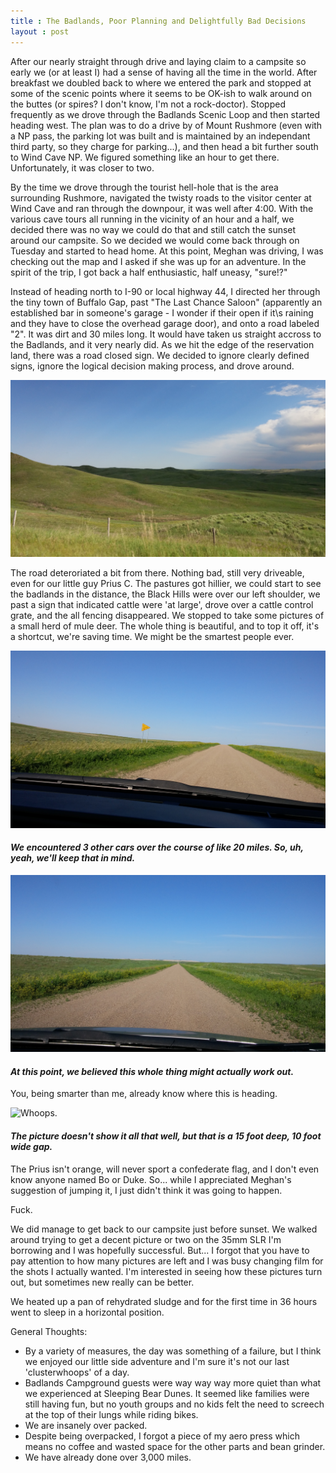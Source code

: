 ```yaml
---
title : The Badlands, Poor Planning and Delightfully Bad Decisions
layout : post
---
```


After our nearly straight through drive and laying claim to a campsite so early we (or at least I) had a sense of having all the time in the world.  After breakfast we doubled back to where we entered the park and stopped at some of the scenic points where it seems to be OK-ish to walk around on the buttes (or spires?  I don't know, I\'m not a rock-doctor).  Stopped frequently as we drove through the Badlands Scenic Loop and then started heading west.  The plan was to do a drive by of Mount Rushmore (even with a NP pass, the parking lot was built and is maintained by an independant third party, so they charge for parking...), and then head a bit further south to Wind Cave NP.  We figured something like an hour to get there.  Unfortunately, it was closer to two.  

By the time we drove through the tourist hell-hole that is the area surrounding Rushmore, navigated the twisty roads to the visitor center at Wind Cave and ran through the downpour, it was well after 4:00.  With the various cave tours all running in the vicinity of an hour and a half, we decided there was no way we could do that and still catch the sunset around our campsite.  So we decided we would come back through on Tuesday and started to head home.  At this point, Meghan was driving, I was checking out the map and I asked if she was up for an adventure.  In the spirit of the trip, I got back a half enthusiastic, half uneasy, "sure!?"

Instead of heading north to I-90 or local highway 44, I directed her through the tiny town of Buffalo Gap, past \"The Last Chance Saloon\" (apparently an established bar in someone's garage - I wonder if their open if it\s raining and they have to close the overhead garage door), and onto a road labeled \"2\".  It was dirt and 30 miles long. It would have taken us straight accross to the Badlands, and it very nearly did.  As we hit the edge of the reservation land, there was a road closed sign.  We decided to ignore clearly defined signs, ignore the logical decision making process, and drove around.  

<img src="/assets/xc2015/sdoffthebeatenpath.jpg" class="img-responsive" alt="South Dakota Pastures">

The road deteroriated a bit from there.  Nothing bad, still very driveable, even for our little guy Prius C.  The pastures got hillier, we could start to see the badlands in the distance, the Black Hills were over our left shoulder, we past a sign that indicated cattle were \'at large\', drove over a cattle control grate, and the all fencing disappeared.  We stopped to take some pictures of a small herd of mule deer.  The whole thing is beautiful, and to top it off, it\'s a shortcut, we\'re saving time.  We might be the smartest people ever.

<img src="/assets/xc2015/sdobvioussign.jpg" class="img-responsive" alt="Do not pass">
<h4><div class="small text-center"><em>We encountered 3 other cars over the course of like 20 miles. So, uh, yeah, we'll keep that in mind.</em></div></h4>

<img src="/assets/xc2015/sdgoodbadidea.jpg" class="img-responsive" alt="Reservation Land Badlands in the distance">
<h4><div class="small text-center"><em>At this point, we believed this whole thing might actually work out.</em></div></h4>

You, being smarter than me, already know where this is heading.

<img src="/assets/xc2015/endoftheroad.jpg" class="img-responsive" alt="Whoops.">
<h4><div class="small text-center"><em>The picture doesn't show it all that well, but that is a 15 foot deep, 10 foot wide gap.</em></div></h4>

The Prius isn\'t orange, will never sport a confederate flag, and I don\'t even know anyone named Bo or Duke. So... while I appreciated Meghan\'s suggestion of jumping it, I just didn\'t think it was going to happen.  

Fuck.

We did manage to get back to our campsite just before sunset.  We walked around trying to get a decent picture or two on the 35mm SLR I'm borrowing and I was hopefully successful.  But... I forgot that you have to pay attention to how many pictures are left and I was busy changing film for the shots I actually wanted.  I'm interested in seeing how these pictures turn out, but sometimes new really can be better.

We heated up a pan of rehydrated sludge and for the first time in 36 hours went to sleep in a horizontal position.  

General Thoughts:

- By a variety of measures, the day was something of a failure, but I think we enjoyed our little side adventure and I\'m sure it\'s not our last \'clusterwhoops\' of a day.
- Badlands Campground guests were way way way more quiet than what we experienced at Sleeping Bear Dunes.  It seemed like families were still having fun, but no youth groups and no kids felt the need to screech at the top of their lungs while riding bikes.
- We are insanely over packed.
- Despite being overpacked, I forgot a piece of my aero press which means no coffee and wasted space for the other parts and bean grinder.
- We have already done over 3,000 miles.

